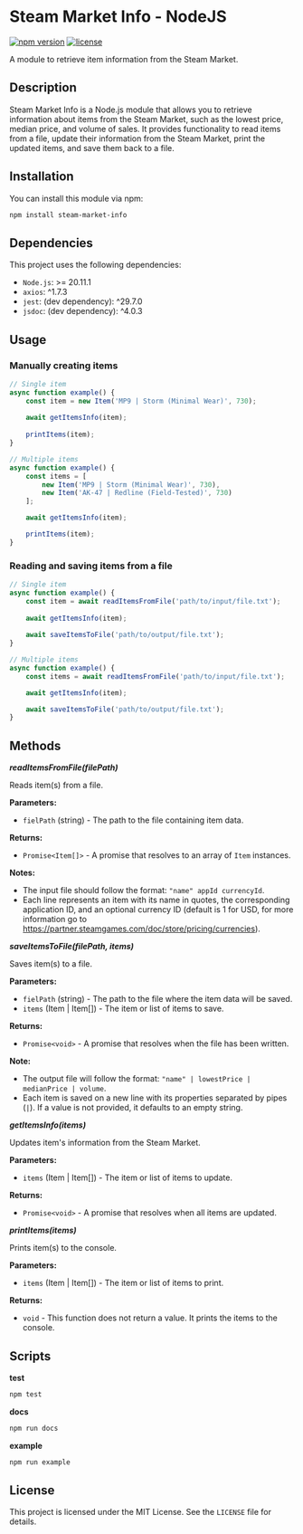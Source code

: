 # Steam Market Info - NodeJS

[![npm version](https://img.shields.io/npm/v/steam-market-info.svg)](https://www.npmjs.com/package/steam-market-info)
[![license](https://img.shields.io/npm/l/steam-market-info.svg)](https://github.com/SIIR3X/node-steam-market-info/blob/main/LICENSE)

A module to retrieve item information from the Steam Market.

## Description

Steam Market Info is a Node.js module that allows you to retrieve information about items from the Steam Market, such
as the lowest price, median price, and volume of sales. It provides functionality to read items from a file, update
their information from the Steam Market, print the updated items, and save them back to a file.


## Installation

You can install this module via npm:

```bash
npm install steam-market-info
```


## Dependencies

This project uses the following dependencies:

* `Node.js`: >= 20.11.1
* `axios`: ^1.7.3
* `jest`: (dev dependency): ^29.7.0
* `jsdoc`: (dev dependency): ^4.0.3


## Usage

### Manually creating items

```js
// Single item
async function example() {
    const item = new Item('MP9 | Storm (Minimal Wear)', 730);
    
    await getItemsInfo(item);
    
    printItems(item);
}

// Multiple items
async function example() {
    const items = [
        new Item('MP9 | Storm (Minimal Wear)', 730),
        new Item('AK-47 | Redline (Field-Tested)', 730)
    ];

    await getItemsInfo(item);

    printItems(item);
}
```

### Reading and saving items from a file

```js
// Single item
async function example() {
    const item = await readItemsFromFile('path/to/input/file.txt');
    
    await getItemsInfo(item);
    
    await saveItemsToFile('path/to/output/file.txt');
}

// Multiple items
async function example() {
    const items = await readItemsFromFile('path/to/input/file.txt');

    await getItemsInfo(item);

    await saveItemsToFile('path/to/output/file.txt');
}
```


## Methods

***readItemsFromFile(filePath)***

Reads item(s) from a file.

**Parameters:**

* `fielPath` (string) - The path to the file containing item data.

**Returns:**

* `Promise<Item[]>` - A promise that resolves to an array of `Item` instances.

**Notes:**

* The input file should follow the format: `"name" appId currencyId`.
* Each line represents an item with its name in quotes, the corresponding application ID, and an optional currency ID
  (default is 1 for USD, for more information go to https://partner.steamgames.com/doc/store/pricing/currencies).

***saveItemsToFile(filePath, items)***

Saves item(s) to a file.

**Parameters:**

* `fielPath` (string) - The path to the file where the item data will be saved.
* `items` (Item | Item[]) - The item or list of items to save.

**Returns:**

* `Promise<void>` - A promise that resolves when the file has been written.

**Note:**

* The output file will follow the format: `"name" | lowestPrice | medianPrice | volume`.
* Each item is saved on a new line with its properties separated by pipes (`|`). If a value is not provided, it
  defaults to an empty string.

***getItemsInfo(items)***

Updates item's information from the Steam Market.

**Parameters:**

* `items` (Item | Item[]) - The item or list of items to update.

**Returns:**

* `Promise<void>` - A promise that resolves when all items are updated.

***printItems(items)***

Prints item(s) to the console.

**Parameters:**

* `items` (Item | Item[]) - The item or list of items to print.

**Returns:**

* `void` - This function does not return a value. It prints the items to the console.


## Scripts

**test**

```bash
npm test
```

**docs**

```bash
npm run docs
```

**example**

```bash
npm run example
```


## License

This project is licensed under the MIT License. See the `LICENSE` file for details.